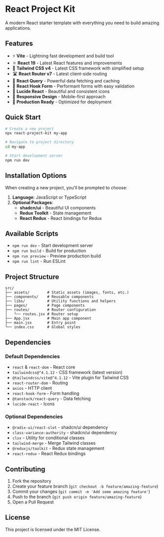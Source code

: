 # React Project Kit

A modern React starter template with everything you need to build amazing applications.

## Features

- ⚡ **Vite** - Lightning fast development and build tool
- ⚛️ **React 19** - Latest React features and improvements
- 🎨 **Tailwind CSS v4** - Latest CSS framework with simplified setup
- 🛣️ **React Router v7** - Latest client-side routing
- 🔄 **React Query** - Powerful data fetching and caching
- 📝 **React Hook Form** - Performant forms with easy validation
- 🎯 **Lucide React** - Beautiful and consistent icons
- 📱 **Responsive Design** - Mobile-first approach
- 🚀 **Production Ready** - Optimized for deployment

## Quick Start

```bash
# Create a new project
npx react-project-kit my-app

# Navigate to project directory
cd my-app

# Start development server
npm run dev
```

## Installation Options

When creating a new project, you'll be prompted to choose:

1. **Language**: JavaScript or TypeScript
2. **Optional Packages**:
   - **shadcn/ui** - Beautiful UI components
   - **Redux Toolkit** - State management
   - **React Redux** - React bindings for Redux

## Available Scripts

- `npm run dev` - Start development server
- `npm run build` - Build for production
- `npm run preview` - Preview production build
- `npm run lint` - Run ESLint

## Project Structure

```
src/
├── assets/        # Static assets (images, fonts, etc.)
├── components/    # Reusable components
├── libs/          # Utility functions and helpers
├── pages/         # Page components
├── routes/        # Router configuration
│   └── routes.jsx # Router setup
├── App.jsx        # Main app component
├── main.jsx       # Entry point
└── index.css      # Global styles
```

## Dependencies

### Default Dependencies

- `react` & `react-dom` - React core
- `tailwindcss@^4.1.12` - CSS framework (latest version)
- `@tailwindcss/vite@^4.1.12` - Vite plugin for Tailwind CSS
- `react-router-dom` - Routing
- `axios` - HTTP client
- `react-hook-form` - Form handling
- `@tanstack/react-query` - Data fetching
- `lucide-react` - Icons

### Optional Dependencies

- `@radix-ui/react-slot` - shadcn/ui dependency
- `class-variance-authority` - shadcn/ui dependency
- `clsx` - Utility for conditional classes
- `tailwind-merge` - Merge Tailwind classes
- `@reduxjs/toolkit` - Redux state management
- `react-redux` - React Redux bindings

## Contributing

1. Fork the repository
2. Create your feature branch (`git checkout -b feature/amazing-feature`)
3. Commit your changes (`git commit -m 'Add some amazing feature'`)
4. Push to the branch (`git push origin feature/amazing-feature`)
5. Open a Pull Request

## License

This project is licensed under the MIT License.
